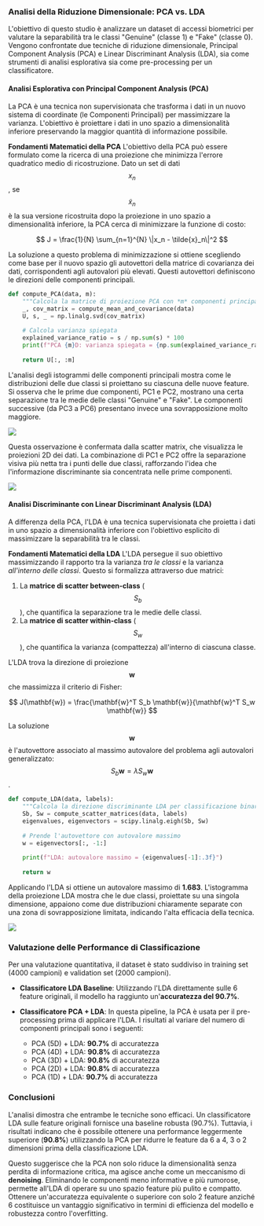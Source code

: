 ### Analisi della Riduzione Dimensionale: PCA vs. LDA

L'obiettivo di questo studio è analizzare un dataset di accessi biometrici per valutare la separabilità tra le classi "Genuine" (classe 1) e "Fake" (classe 0). Vengono confrontate due tecniche di riduzione dimensionale, Principal Component Analysis (PCA) e Linear Discriminant Analysis (LDA), sia come strumenti di analisi esplorativa sia come pre-processing per un classificatore.

#### Analisi Esplorativa con Principal Component Analysis (PCA)

La PCA è una tecnica non supervisionata che trasforma i dati in un nuovo sistema di coordinate (le Componenti Principali) per massimizzare la varianza. L'obiettivo è proiettare i dati in uno spazio a dimensionalità inferiore preservando la maggior quantità di informazione possibile.

**Fondamenti Matematici della PCA**
L'obiettivo della PCA può essere formulato come la ricerca di una proiezione che minimizza l'errore quadratico medio di ricostruzione. Dato un set di dati $$x_n$$, se $$\tilde{x}_n$$ è la sua versione ricostruita dopo la proiezione in uno spazio a dimensionalità inferiore, la PCA cerca di minimizzare la funzione di costo:

$$ J = \frac{1}{N} \sum_{n=1}^{N} \|x_n - \tilde{x}_n\|^2 $$

La soluzione a questo problema di minimizzazione si ottiene scegliendo come base per il nuovo spazio gli autovettori della matrice di covarianza dei dati, corrispondenti agli autovalori più elevati. Questi autovettori definiscono le direzioni delle componenti principali.

```python
def compute_PCA(data, m):
    """Calcola la matrice di proiezione PCA con *m* componenti principali."""
    _, cov_matrix = compute_mean_and_covariance(data)
    U, s, _ = np.linalg.svd(cov_matrix)
    
    # Calcola varianza spiegata
    explained_variance_ratio = s / np.sum(s) * 100
    print(f"PCA {m}D: varianza spiegata = {np.sum(explained_variance_ratio[:m]):.1f}%")
    
    return U[:, :m]
```

L'analisi degli istogrammi delle componenti principali mostra come le distribuzioni delle due classi si proiettano su ciascuna delle nuove feature. Si osserva che le prime due componenti, PC1 e PC2, mostrano una certa separazione tra le medie delle classi "Genuine" e "Fake". Le componenti successive (da PC3 a PC6) presentano invece una sovrapposizione molto maggiore.

![](/mlLabs_screens/01_DR/PCA_Full_histograms-1.png)

Questa osservazione è confermata dalla scatter matrix, che visualizza le proiezioni 2D dei dati. La combinazione di PC1 e PC2 offre la separazione visiva più netta tra i punti delle due classi, rafforzando l'idea che l'informazione discriminante sia concentrata nelle prime componenti.

![](/mlLabs_screens/01_DR/PCA_Full_scatter_matrix-1.png)

#### Analisi Discriminante con Linear Discriminant Analysis (LDA)

A differenza della PCA, l'LDA è una tecnica supervisionata che proietta i dati in uno spazio a dimensionalità inferiore con l'obiettivo esplicito di massimizzare la separabilità tra le classi.

**Fondamenti Matematici della LDA**
L'LDA persegue il suo obiettivo massimizzando il rapporto tra la varianza *tra le classi* e la varianza *all'interno delle classi*. Questo si formalizza attraverso due matrici:
1.  La **matrice di scatter between-class** ($$S_b$$), che quantifica la separazione tra le medie delle classi.
2.  La **matrice di scatter within-class** ($$S_w$$), che quantifica la varianza (compattezza) all'interno di ciascuna classe.

L'LDA trova la direzione di proiezione $$\mathbf{w}$$ che massimizza il criterio di Fisher:

$$ J(\mathbf{w}) = \frac{\mathbf{w}^T S_b \mathbf{w}}{\mathbf{w}^T S_w \mathbf{w}} $$

La soluzione $$\mathbf{w}$$ è l'autovettore associato al massimo autovalore del problema agli autovalori generalizzato: $$S_b \mathbf{w} = \lambda S_w \mathbf{w}$$.

```python
def compute_LDA(data, labels):
    """Calcola la direzione discriminante LDA per classificazione binaria."""
    Sb, Sw = compute_scatter_matrices(data, labels)
    eigenvalues, eigenvectors = scipy.linalg.eigh(Sb, Sw)
    
    # Prende l'autovettore con autovalore massimo
    w = eigenvectors[:, -1:]
    
    print(f"LDA: autovalore massimo = {eigenvalues[-1]:.3f}")
    
    return w
```

Applicando l'LDA si ottiene un autovalore massimo di **1.683**. L'istogramma della proiezione LDA mostra che le due classi, proiettate su una singola dimensione, appaiono come due distribuzioni chiaramente separate con una zona di sovrapposizione limitata, indicando l'alta efficacia della tecnica.

![](/mlLabs_screens/01_DR/LDA_Full_histogram-1.png)

### Valutazione delle Performance di Classificazione

Per una valutazione quantitativa, il dataset è stato suddiviso in training set (4000 campioni) e validation set (2000 campioni).

*   **Classificatore LDA Baseline**: Utilizzando l'LDA direttamente sulle 6 feature originali, il modello ha raggiunto un'**accuratezza del 90.7%**.

*   **Classificatore PCA + LDA**: In questa pipeline, la PCA è usata per il pre-processing prima di applicare l'LDA. I risultati al variare del numero di componenti principali sono i seguenti:
    *   PCA (5D) + LDA: **90.7%** di accuratezza
    *   PCA (4D) + LDA: **90.8%** di accuratezza
    *   PCA (3D) + LDA: **90.8%** di accuratezza
    *   PCA (2D) + LDA: **90.8%** di accuratezza
    *   PCA (1D) + LDA: **90.7%** di accuratezza

### Conclusioni

L'analisi dimostra che entrambe le tecniche sono efficaci. Un classificatore LDA sulle feature originali fornisce una baseline robusta (90.7%). Tuttavia, i risultati indicano che è possibile ottenere una performance leggermente superiore (**90.8%**) utilizzando la PCA per ridurre le feature da 6 a 4, 3 o 2 dimensioni prima della classificazione LDA.

Questo suggerisce che la PCA non solo riduce la dimensionalità senza perdita di informazione critica, ma agisce anche come un meccanismo di **denoising**. Eliminando le componenti meno informative e più rumorose, permette all'LDA di operare su uno spazio feature più pulito e compatto. Ottenere un'accuratezza equivalente o superiore con solo 2 feature anziché 6 costituisce un vantaggio significativo in termini di efficienza del modello e robustezza contro l'overfitting.